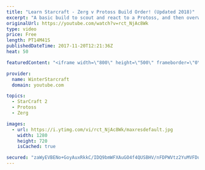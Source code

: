 ```yaml
---
title: "Learn Starcraft - Zerg v Protoss Build Order! (Updated 2018)"
excerpt: "A basic build to scout and react to a Protoss, and then overwhelm them with the swarm! Meant for lower level players looking for direction, not higher level looking for the dankest meta. -- Watch live at https://www.twitch.tv/wintergaming"
originalUrl: https://youtube.com/watch?v=rct_NjAc8Wk
type: video
price: Free
length: PT14M41S
publishedDateTime: 2017-11-20T12:21:36Z
heat: 50

featuredContent: "<iframe width=\"800\" height=\"500\" frameborder=\"0\" src=\"https://www.youtube.com/embed/rct_NjAc8Wk\" allow=\"accelerometer; autoplay; encrypted-media; gyroscope; picture-in-picture\" allowfullscreen></iframe>"

provider:
  name: WinterStarcraft
  domain: youtube.com

topics:
  - StarCraft 2
  - Protoss
  - Zerg

images:
  - url: https://i.ytimg.com/vi/rct_NjAc8Wk/maxresdefault.jpg
    width: 1280
    height: 720
    isCached: true

secured: "zaWyEVBENo+GoyAuxRkkC/IDQ9bmWFXAuGO4f4QUSBHV/nFDPWVtz2YuMVFDuPLHFdKQ81gGovARcjfGtjQFXcGhSnJZCJpJgCluU2VgAB0soBboUM1k461EA+MJhC/LnSvHJSYBn/s2uVw6p1KcYcjV1QYLsjFk/r+fooZZcAjp2tJfyYFOZMh0LUojX90rDsWOGrJ0jT37ZIrbKdmpyQvVW1Ie2C4laJSj2szDc70vS3tQLRRQZSNlP+Al2XvOyI4jHtCPr50KTvzWpoBRcP0iuNmlVowP9TuR62z17ZiCrGNEBiWhDuywjJlWX1lDsHmlTVIV2dQUlWKVT6A/1Xwg7VPi/SdiK90gI1QEGifSxLgmUU2h11MiZ+Y7vxnUZ293tZdtDg1QVDuGbX5CAhtfj9mETKCL+ODVZMiK1mc=;OVtsldpob5B/jblStuCVqA=="
---
```


